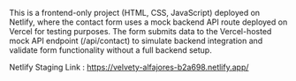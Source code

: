 This is a frontend-only project (HTML, CSS, JavaScript) deployed on Netlify, where the contact form uses a mock backend API route deployed on Vercel for testing purposes. The form submits data to the Vercel-hosted mock API endpoint (/api/contact) to simulate backend integration and validate form functionality without a full backend setup.


Netlify Staging Link :
https://velvety-alfajores-b2a698.netlify.app/
